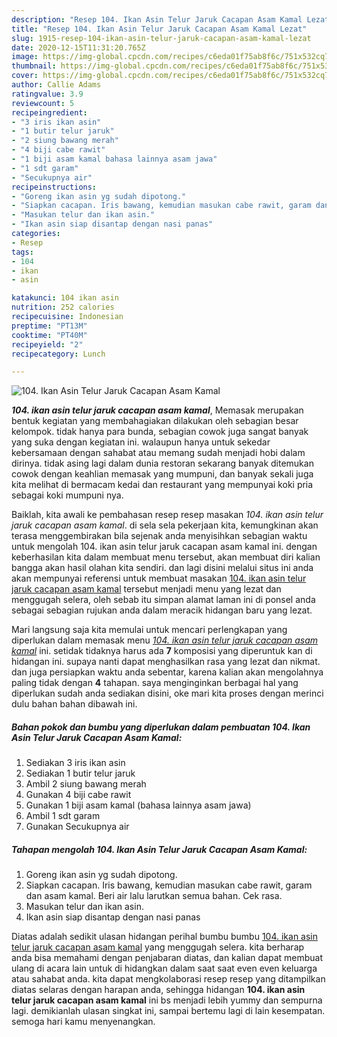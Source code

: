 ```yaml
---
description: "Resep 104. Ikan Asin Telur Jaruk Cacapan Asam Kamal Lezat"
title: "Resep 104. Ikan Asin Telur Jaruk Cacapan Asam Kamal Lezat"
slug: 1915-resep-104-ikan-asin-telur-jaruk-cacapan-asam-kamal-lezat
date: 2020-12-15T11:31:20.765Z
image: https://img-global.cpcdn.com/recipes/c6eda01f75ab8f6c/751x532cq70/104-ikan-asin-telur-jaruk-cacapan-asam-kamal-foto-resep-utama.jpg
thumbnail: https://img-global.cpcdn.com/recipes/c6eda01f75ab8f6c/751x532cq70/104-ikan-asin-telur-jaruk-cacapan-asam-kamal-foto-resep-utama.jpg
cover: https://img-global.cpcdn.com/recipes/c6eda01f75ab8f6c/751x532cq70/104-ikan-asin-telur-jaruk-cacapan-asam-kamal-foto-resep-utama.jpg
author: Callie Adams
ratingvalue: 3.9
reviewcount: 5
recipeingredient:
- "3 iris ikan asin"
- "1 butir telur jaruk"
- "2 siung bawang merah"
- "4 biji cabe rawit"
- "1 biji asam kamal bahasa lainnya asam jawa"
- "1 sdt garam"
- "Secukupnya air"
recipeinstructions:
- "Goreng ikan asin yg sudah dipotong."
- "Siapkan cacapan. Iris bawang, kemudian masukan cabe rawit, garam dan asam kamal. Beri air lalu larutkan semua bahan. Cek rasa."
- "Masukan telur dan ikan asin."
- "Ikan asin siap disantap dengan nasi panas"
categories:
- Resep
tags:
- 104
- ikan
- asin

katakunci: 104 ikan asin 
nutrition: 252 calories
recipecuisine: Indonesian
preptime: "PT13M"
cooktime: "PT40M"
recipeyield: "2"
recipecategory: Lunch

---
```



![104. Ikan Asin Telur Jaruk Cacapan Asam Kamal](https://img-global.cpcdn.com/recipes/c6eda01f75ab8f6c/751x532cq70/104-ikan-asin-telur-jaruk-cacapan-asam-kamal-foto-resep-utama.jpg)

<b><i>104. ikan asin telur jaruk cacapan asam kamal</i></b>, Memasak merupakan bentuk kegiatan yang membahagiakan dilakukan oleh sebagian besar kelompok. tidak hanya para bunda, sebagian cowok juga sangat banyak yang suka dengan kegiatan ini. walaupun hanya untuk sekedar kebersamaan dengan sahabat atau memang sudah menjadi hobi dalam dirinya. tidak asing lagi dalam dunia restoran sekarang banyak ditemukan cowok dengan keahlian memasak yang mumpuni, dan banyak sekali juga kita melihat di bermacam kedai dan restaurant yang mempunyai koki pria sebagai koki mumpuni nya.



Baiklah, kita awali ke pembahasan resep resep masakan <i>104. ikan asin telur jaruk cacapan asam kamal</i>. di sela sela pekerjaan kita, kemungkinan akan terasa menggembirakan bila sejenak anda menyisihkan sebagian waktu untuk mengolah 104. ikan asin telur jaruk cacapan asam kamal ini. dengan keberhasilan kita dalam membuat menu tersebut, akan membuat diri kalian bangga akan hasil olahan kita sendiri. dan lagi disini melalui situs ini anda akan mempunyai referensi untuk membuat masakan <u>104. ikan asin telur jaruk cacapan asam kamal</u> tersebut menjadi menu yang lezat dan menggugah selera, oleh sebab itu simpan alamat laman ini di ponsel anda sebagai sebagian rujukan anda dalam meracik hidangan baru yang lezat.


Mari langsung saja kita memulai untuk mencari perlengkapan yang diperlukan dalam memasak menu <u><i>104. ikan asin telur jaruk cacapan asam kamal</i></u> ini. setidak tidaknya harus ada <b>7</b> komposisi yang diperuntuk kan di hidangan ini. supaya nanti dapat menghasilkan rasa yang lezat dan nikmat. dan juga persiapkan waktu anda sebentar, karena kalian akan mengolahnya paling tidak dengan <b>4</b> tahapan. saya menginginkan berbagai hal yang diperlukan sudah anda sediakan disini, oke mari kita proses dengan merinci dulu bahan bahan dibawah ini.

<!--inarticleads1-->

##### Bahan pokok dan bumbu yang diperlukan dalam pembuatan 104. Ikan Asin Telur Jaruk Cacapan Asam Kamal:

1. Sediakan 3 iris ikan asin
1. Sediakan 1 butir telur jaruk
1. Ambil 2 siung bawang merah
1. Gunakan 4 biji cabe rawit
1. Gunakan 1 biji asam kamal (bahasa lainnya asam jawa)
1. Ambil 1 sdt garam
1. Gunakan Secukupnya air




<!--inarticleads2-->

##### Tahapan mengolah 104. Ikan Asin Telur Jaruk Cacapan Asam Kamal:

1. Goreng ikan asin yg sudah dipotong.
1. Siapkan cacapan. Iris bawang, kemudian masukan cabe rawit, garam dan asam kamal. Beri air lalu larutkan semua bahan. Cek rasa.
1. Masukan telur dan ikan asin.
1. Ikan asin siap disantap dengan nasi panas




Diatas adalah sedikit ulasan hidangan perihal bumbu bumbu <u>104. ikan asin telur jaruk cacapan asam kamal</u> yang menggugah selera. kita berharap anda bisa memahami dengan penjabaran diatas, dan kalian dapat membuat ulang di acara lain untuk di hidangkan dalam saat saat even even keluarga atau sahabat anda. kita dapat mengkolaborasi resep resep yang ditampilkan diatas selaras dengan harapan anda, sehingga hidangan <b>104. ikan asin telur jaruk cacapan asam kamal</b> ini bs menjadi lebih yummy dan sempurna lagi. demikianlah ulasan singkat ini, sampai bertemu lagi di lain kesempatan. semoga hari kamu menyenangkan.
